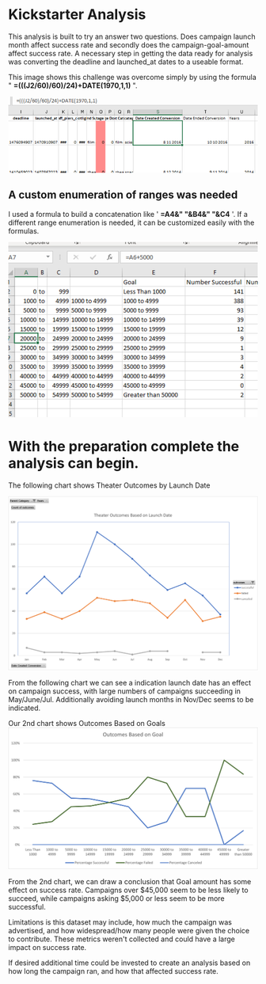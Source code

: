 
# Kickstarter Analysis


  This analysis is built to try an answer two questions. Does campaign launch month affect success rate and secondly does the campaign-goal-amount affect success rate.
 A necessary step in getting the data ready for analysis was converting the deadline and launched_at dates to a useable format.
 
This image shows this challenge was overcome simply by using the formula " **=(((J2/60)/60)/24)+DATE(1970,1,1)** ".

![Date Conversion.png](/resources/date%20conversion.png)






## A custom enumeration of ranges was needed
I used a formula to build a concatenation like ' **=A4&" "&B4&" "&C4** '.
If a different range enumeration is needed, it can be customized easily with the formulas.

![range enumeration.png](/resources/range%20enumeration.png)





# With the preparation complete the analysis can begin.

  The following chart shows Theater Outcomes by Launch Date

![Theater_Outcomes_vs_Launch.png](/resources/Theater_Outcomes_vs_Launch.png)

From the following chart we can see a indication launch date has an effect on campaign success, with 
large numbers of campaigns succeeding in May/June/Jul. Additionally avoiding launch months in Nov/Dec seems to be indicated.



  Our 2nd chart shows Outcomes Based on Goals
![Outcomes_vs_Goals.png](/resources/Outcomes_vs_Goals.png)

From the 2nd chart, we can draw a conclusion that Goal amount has some effect on success rate. Campaigns over $45,000 seem to be less likely to succeed, while campaigns asking $5,000 or less seem to be more successful.

 Limitations is this dataset may include, how much the campaign was advertised, and how widespread/how many people were given the choice to contribute.  These metrics weren't collected and could have a large impact on success rate.

 If desired additional time could be invested to create an analysis based on how long the campaign ran, and how that affected success rate.
 
 
 
